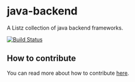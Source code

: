 # java-backend

A Listz collection of java backend frameworks.

[![Build Status](https://travis-ci.org/listz/java-backend.svg?branch=master)](https://travis-ci.org/listz/java-backend)
## How to contribute
You can read more about how to contribute [here](https://github.com/listz/listz/blob/master/CONTRIBUTING.md).
